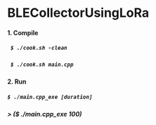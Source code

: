 # BLECollectorUsingLoRa

#### 1. Compile
##### <code> $ ./cook.sh -clean </code>
##### <code> $ ./cook.sh main.cpp </code>

#### 2. Run
##### <code>$ ./main.cpp_exe [duration] </code>
##### > ($ ./main.cpp_exe 100) </code>
